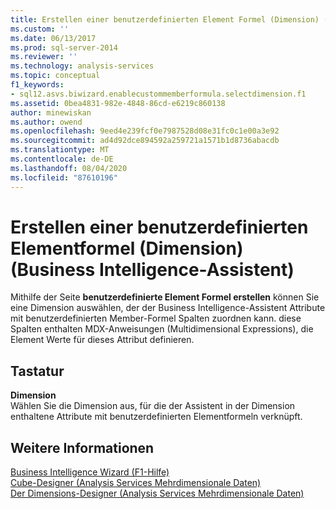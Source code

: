 ```yaml
---
title: Erstellen einer benutzerdefinierten Element Formel (Dimension) (Business Intelligence-Assistent) | Microsoft-Dokumentation
ms.custom: ''
ms.date: 06/13/2017
ms.prod: sql-server-2014
ms.reviewer: ''
ms.technology: analysis-services
ms.topic: conceptual
f1_keywords:
- sql12.asvs.biwizard.enablecustommemberformula.selectdimension.f1
ms.assetid: 0bea4831-982e-4848-86cd-e6219c860138
author: minewiskan
ms.author: owend
ms.openlocfilehash: 9eed4e239fcf0e7987528d08e31fc0c1e00a3e92
ms.sourcegitcommit: ad4d92dce894592a259721a1571b1d8736abacdb
ms.translationtype: MT
ms.contentlocale: de-DE
ms.lasthandoff: 08/04/2020
ms.locfileid: "87610196"
---
```

# <a name="create-a-custom-member-formula-dimension-business-intelligence-wizard"></a>Erstellen einer benutzerdefinierten Elementformel (Dimension) (Business Intelligence-Assistent)
  Mithilfe der Seite **benutzerdefinierte Element Formel erstellen** können Sie eine Dimension auswählen, der der Business Intelligence-Assistent Attribute mit benutzerdefinierten Member-Formel Spalten zuordnen kann. diese Spalten enthalten MDX-Anweisungen (Multidimensional Expressions), die Element Werte für dieses Attribut definieren.  
  
## <a name="options"></a>Tastatur  
 **Dimension**  
 Wählen Sie die Dimension aus, für die der Assistent in der Dimension enthaltene Attribute mit benutzerdefinierten Elementformeln verknüpft.  
  
## <a name="see-also"></a>Weitere Informationen  
 [Business Intelligence Wizard (F1-Hilfe)](business-intelligence-wizard-f1-help.md)   
 [Cube-Designer &#40;Analysis Services Mehrdimensionale Daten&#41;](cube-designer-analysis-services-multidimensional-data.md)   
 [Der Dimensions-Designer &#40;Analysis Services Mehrdimensionale Daten&#41;](dimension-designer-analysis-services-multidimensional-data.md)  
  
  
